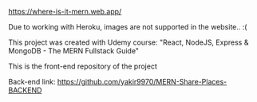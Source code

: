 https://where-is-it-mern.web.app/

Due to working with Heroku, images are not supported in the website.. :(

This project was created with Udemy course: "React, NodeJS, Express & MongoDB - The MERN Fullstack Guide"

This is the front-end repository of the project

Back-end link:
https://github.com/yakir9970/MERN-Share-Places-BACKEND
